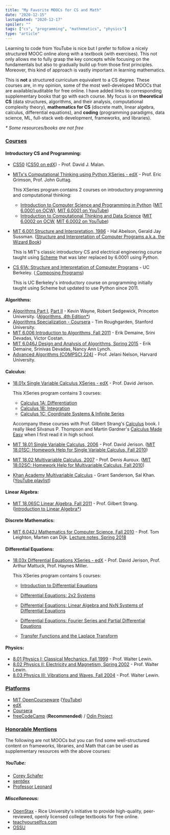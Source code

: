 ```yaml
---
title: "My Favorite MOOCs for CS and Math"
date: "2020-12-15"
lastupdated: "2020-12-17"
spoiler: ""
tags: ["cs", "programming", "mathematics", "physics"]
type: "article"
---
```


Learning to code from YouTube is nice but I prefer to follow a nicely structured MOOC online along with a textbook (with exercises). This not only allows me to fully grasp the key concepts while focusing on the fundamentals but also to gradually build up from those first principles. Moreover, this kind of approach is vastly important in learning mathematics.

This is **not** a structured curriculum equivalent to a CS degree. These courses are, in my opinion, some of the most well-developed MOOCs that are available/auditable for free online. I have added links to corresponding supplementary books that go with each course. My focus is on **theoretical CS** (data structures, algorithms, and their analysis, computational complexity theory), **mathematics for CS** (discrete math, linear algebra, calculus, differential equations), and **coding** (programming paradigms, data science, ML, full-stack web development, frameworks, and libraries).

_\* Some resources/books are not free_

### <u>Courses</u>

#### Introductory CS and Programming:

- [CS50](https://cs50.harvard.edu/) ([CS50 on edX](https://www.edx.org/course/cs50s-introduction-to-computer-science)) - Prof. David J. Malan.
- [MITx's Computational Thinking using Python XSeries - edX](https://www.edx.org/xseries/mitx-computational-thinking-using-python) - Prof. Eric Grimson, Prof. John Guttag.

  This XSeries program contains 2 courses on introductory programming and computational thinking:

  - [Introduction to Computer Science and Programming in Python](https://www.edx.org/course/introduction-to-computer-science-and-programming-7)
    ([MIT 6.0001 on OCW](https://ocw.mit.edu/courses/electrical-engineering-and-computer-science/6-0001-introduction-to-computer-science-and-programming-in-python-fall-2016/)), [MIT 6.0001 on YouTube](https://www.youtube.com/playlist?list=PLUl4u3cNGP63WbdFxL8giv4yhgdMGaZNA))
  - [Introduction to Computational Thinking and Data Science](https://www.edx.org/course/introduction-to-computational-thinking-and-data-4)
    ([MIT 6.0002 on OCW](https://ocw.mit.edu/courses/electrical-engineering-and-computer-science/6-0002-introduction-to-computational-thinking-and-data-science-fall-2016/), [MIT 6.0002 on YouTube](https://www.youtube.com/playlist?list=PLUl4u3cNGP619EG1wp0kT-7rDE_Az5TNd))

- [MIT 6.001 Structure and Interpretation, 1986](https://www.youtube.com/playlist?list=PLE18841CABEA24090) - Hal Abelson, Gerald Jay Sussman. ([Structure and Interpretation of Computer Programs a.k.a. the Wizard Book](https://mitpress.mit.edu/sites/default/files/sicp/index.html))

  This is MIT's classic introductory CS and electrical engineering course taught using [Scheme](<https://en.wikipedia.org/wiki/Scheme_(programming_language)>) that was later replaced by 6.0001 using Python.

- [CS 61A: Structure and Interpretation of Computer Programs](http://inst.eecs.berkeley.edu/~cs61a) - UC Berkeley. ([ Composing Programs](http://composingprograms.com/))

  This is UC Berkeley's introductory course on programming initially taught using Scheme but updated to use Python since 2011.

#### Algorithms:

- [Algorithms Part I](https://www.coursera.org/learn/algorithms-part1), [Part II](https://www.coursera.org/learn/algorithms-part2) - Kevin Wayne, Robert Sedgewick, Princeton University. ([Algorithms, 4th Edition\*](https://algs4.cs.princeton.edu/))
- [Algorithms Specialization - Coursera](https://www.coursera.org/specializations/algorithms) - Tim Roughgarden, Stanford University.
- [MIT 6.006 Introduction to Algorithms, Fall 2011](https://www.youtube.com/playlist?list=PLUl4u3cNGP61Oq3tWYp6V_F-5jb5L2iHb) - Erik Demaine, Srini Devadas, Victor Costan.
- [MIT 6.046J Design and Analysis of Algorithms, Spring 2015](https://www.youtube.com/playlist?list=PLUl4u3cNGP6317WaSNfmCvGym2ucw3oGp) - Erik Demaine, Srinivas Devadas, Nancy Ann Lynch.
- [Advanced Algorithms (COMPSCI 224)](https://www.youtube.com/playlist?list=PL2SOU6wwxB0uP4rJgf5ayhHWgw7akUWSf) - Prof. Jelani Nelson, Harvard University.

#### Calculus:

- [18.01x Single Variable Calculus XSeries - edX](https://www.edx.org/xseries/mitx-18.01x-single-variable-calculus) - Prof. David Jerison.

  This XSeries program contains 3 courses:

  - [Calculus 1A: Differentiation](https://www.edx.org/course/calculus-1a-differentiation)
  - [Calculus 1B: Integration](https://www.edx.org/course/calculus-1b-integration)
  - [Calculus 1C: Coordinate Systems & Infinite Series](https://www.edx.org/course/calculus-1c-coordinate-systems-infinite-series)

  Accompany these courses with Prof. Gilbert Strang's [Calculus](https://ocw.mit.edu/resources/res-18-001-calculus-online-textbook-spring-2005/textbook/) book. I really liked Silvanus P. Thompson and Martin Gardner's [Calculus Made Easy](https://en.wikipedia.org/wiki/Calculus_Made_Easy) when I first read it in high school.

- [MIT 18.01 Single Variable Calculus, 2006](https://www.youtube.com/playlist?list=PL590CCC2BC5AF3BC1) - Prof. David Jerison. ([MIT 18.01SC: Homework Help for Single Variable Calculus, Fall 2010](https://www.youtube.com/playlist?list=PL21BCE50ABFF029F1))
- [MIT 18.02 Multivariable Calculus, 2007](https://www.youtube.com/playlist?list=PL4C4C8A7D06566F38) - Prof. Denis Auroux. ([MIT 18.02SC: Homework Help for Multivariable Calculus, Fall 2010](https://www.youtube.com/playlist?list=PLF07555F3CC669D01))
- [Khan Academy Multivariable Calculus](https://www.khanacademy.org/math/multivariable-calculus) - Grant Sanderson, Sal Khan. ([YouTube playlist](https://www.youtube.com/playlist?list=PLSQl0a2vh4HC5feHa6Rc5c0wbRTx56nF7))

#### Linear Algebra:

- [MIT 18.06SC Linear Algebra, Fall 2011](https://www.youtube.com/playlist?list=PL221E2BBF13BECF6C) - Prof. Gilbert Strang. ([Introduction to Linear Algebra\*](http://math.mit.edu/~gs/linearalgebra/))

#### Discrete Mathematics:

- [MIT 6.042J Mathematics for Computer Science, Fall 2010](https://www.youtube.com/playlist?list=PLB7540DEDD482705B) - Prof. Tom Leighton, Marten can Dijk. [Lecture notes, Spring 2018](https://courses.csail.mit.edu/6.042/spring18/mcs.pdf)

#### Differential Equations:

- [18.03x Differential Equations XSeries - edX](https://www.edx.org/xseries/mitx-18.03x-differential-equations) - Prof. David Jerison, Prof. Arthur Mattuck, Prof. Haynes Miller.

  This XSeries program contains 5 courses:

  - [Introduction to Differential Equations](https://www.edx.org/course/introduction-to-differential-equations-2)

  - [Differential Equations: 2x2 Systems](https://www.edx.org/course/differential-equations-2x2-systems)

  - [Differential Equations: Linear Algebra and NxN Systems of Differential Equations](https://www.edx.org/course/differential-equations-linear-algebra-and-nxn-syst)

  - [Differential Equations: Fourier Series and Partial Differential Equations](https://www.edx.org/course/differential-equations-fourier-series-and-partial)

  - [Transfer Functions and the Laplace Transform](https://www.edx.org/course/transfer-functions-and-the-laplace-transform)

#### Physics:

- [8.01 Physics I: Classical Mechanics, Fall 1999](https://www.youtube.com/playlist?list=PLUdYlQf0_sSsb2tNcA3gtgOt8LGH6tJbr) - Prof. Walter Lewin.
- [8.02 Physics II: Electricity and Magnetism, Spring 2002](https://www.youtube.com/playlist?list=PLUdYlQf0_sSsfcNOPSNPQKHDhSjTJATPu) - Prof. Walter Lewin.
- [8.03 Physics III: Vibrations and Waves, Fall 2004](https://www.youtube.com/playlist?list=PLUdYlQf0_sSsdOhQ_8jfrAGzbGbJ7MXGe) - Prof. Walter Lewin.

### <u>Platforms</u>

- [MIT OpenCourseware](https://ocw.mit.edu/) ([YouTube](https://www.youtube.com/channel/UCEBb1b_L6zDS3xTUrIALZOw))
- [edX](https://edx.org/)
- [Coursera](https://coursera.org/)
- [freeCodeCamp](https://freecodecamp.org/) (**Recommended**) / [Odin Project](https://www.theodinproject.com/)

### <u>Honorable Mentions</u>

The following are not MOOCs but you can find some well-structured content on frameworks, libraries, and Math that can be used as supplementary resources with the above courses:

##### YouTube:

- [Corey Schafer](https://www.youtube.com/channel/UCCezIgC97PvUuR4_gbFUs5g)
- [sentdex](https://www.youtube.com/channel/UCfzlCWGWYyIQ0aLC5w48gBQ)
- [Professor Leonard](https://www.youtube.com/channel/UCoHhuummRZaIVX7bD4t2czg)

##### Miscellaneous:

- [OpenStax](https://openstax.org/) - Rice University's initiative to provide high-quality, peer-reviewed, openly licensed college textbooks for free online.
- [teachyourselfcs.com](https://teachyourselfcs.com/)
- [OSSU](https://github.com/ossu/computer-science/)
